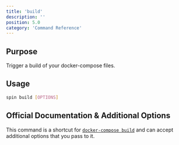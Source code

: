```yaml
---
title: 'build'
description: ''
position: 5.0
category: 'Command Reference'
---
```

## Purpose
Trigger a build of your docker-compose files.

## Usage
```bash
spin build [OPTIONS]
```
## Official Documentation & Additional Options
This command is a shortcut for [`docker-compose build`](https://docs.docker.com/compose/reference/build/) and can accept additional options that you pass to it.
